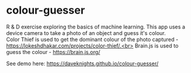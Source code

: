 # colour-guesser
R & D exercise exploring the basics of machine learning. This app uses a device camera to take a photo of an object and guess it's colour.<br>
Color Thief is used to get the dominant colour of the photo captured - https://lokeshdhakar.com/projects/color-thief/.<br>
Brain.js is used to guess the colour - https://brain.js.org/

See demo here: https://daveknights.github.io/colour-guesser/
